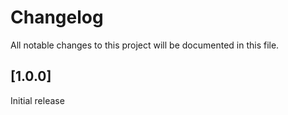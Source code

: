 # Changelog

All notable changes to this project will be documented in this file.

## [1.0.0]

Initial release